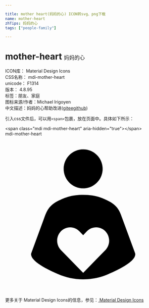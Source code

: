 ```yaml
---

title: mother heart(妈妈的心) ICON转svg、png下载
name: mother-heart
zhTips: 妈妈的心
tags: ["people-family"]

---
```


# mother-heart  <small style="font-size: 60%;font-weight: 100">妈妈的心</small>


<div class="detail-page">
<p>
<span>
ICON库：
<span class="badge-secondary badge">Material Design Icons</span> 
</span>
<br/>
<span>
CSS名称：
<span class="badge-secondary badge">mdi-mother-heart</span> 
</span>
<br/>
<span>
unicode：
<span class="badge-secondary badge">F1314</span> 
<copy-btn content='F1314' btn-title=""></copy-btn>
<copy-btn :content='String.fromCodePoint(parseInt("F1314", 16))' btn-title="复制U"></copy-btn>
</span>
<br/>
<span>
版本：
<span class="badge-secondary badge">4.8.95</span> 
</span><br/><span>标签：<span class="badge-light badge"><router-link to="/tags/people-family.html">朋友、家庭</router-link></span></span>
<br/>
<span>图标来源/作者：<span class="badge-light badge">Michael Irigoyen</span></span> 
<br/>
<span class="zh-detail">中文描述：<span class="badge-primary badge">妈妈的心</span><span class="help-link"><span>帮助改进</span>(<a href="https://gitee.com/liuwave/icon-helper/edit/master/json/material/mother-heart.json" target="_blank" rel="noopener noreferrer">gitee</a><a href="https://github.com/liuwave/icon-helper/edit/master/json/material/mother-heart.json" target="_blank" rel="noopener noreferrer">github</a></span>)</span><br/>
</p>
</div>
<div class="alert alert-dark">
  <i class="mdi mdi-mother-heart mdi-48px"></i>
  <i class="mdi mdi-mother-heart mdi-36px"></i>
  <i class="mdi mdi-mother-heart mdi-24px"></i>
  <i class="mdi mdi-mother-heart mdi-18px"></i>
</div>
<div>
  <p>引入css文件后，可以用<code>&lt;span&gt;</code>包裹，放在页面中。具体如下所示：    
  </p>
  <div class="alert alert-primary" style="font-size: 14px">
    &lt;span class="mdi mdi-mother-heart" aria-hidden="true"&gt;&lt;/span&gt;
    <copy-btn content='<span class="mdi mdi-mother-heart" aria-hidden="true"></span>'></copy-btn>
  </div>
  <div class="alert alert-secondary">
    <i class="mdi mdi-mother-heart"
    style="font-size: 24px"
    aria-hidden="true"></i> mdi-mother-heart
    <copy-btn content="mdi-mother-heart" btn-title="复制图标名称"></copy-btn>
  </div>
</div>
<div id="svg" class="svg-wrap">
<svg xmlns="http://www.w3.org/2000/svg" viewBox="0 0 24 24"><path d="M12 2C13.66 2 15 3.34 15 5S13.66 8 12 8 9 6.66 9 5 10.34 2 12 2M20 18L18 12.56C17.65 11.57 17.34 10.71 16 10C14.63 9.3 13.63 9 12 9C10.39 9 9.39 9.3 8 10C6.68 10.71 6.37 11.57 6 12.56L4 18C3.77 19.13 6.38 20.44 8.13 21.19C9.34 21.72 10.64 22 12 22C13.38 22 14.67 21.72 15.89 21.19C17.64 20.44 20.25 19.13 20 18M15.42 17.5L12 21L8.58 17.5C8.22 17.12 8 16.61 8 16.05C8 14.92 8.9 14 10 14C10.55 14 11.06 14.23 11.42 14.61L12 15.2L12.58 14.6C12.94 14.23 13.45 14 14 14C15.11 14 16 14.92 16 16.05C16 16.61 15.78 17.13 15.42 17.5Z" /></svg>
</div>
<detail full-name='mdi-mother-heart'></detail>
    
<div><p>更多关于 Material Design Icons的信息，参见：<a target="_blank" href="https://iconhelper.cn/material.html"> Material Design Icons</a>
</p></div>
